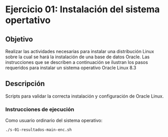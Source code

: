 # Ejercicio 01: Instalación del sistema opertativo

## Objetivo
Realizar las actividades necesarias para instalar una distribución Linux sobre la cual se hará la instalación de una base de datos Oracle. Las instrucciones que se describen a continuación se ilustran los pasos requeridos para instalar un sistema operativo Oracle Linux 8.3

## Descripción
Scripts para validar la correcta instalación y configuración de Oracle Linux.

### Instrucciones de ejecución
Como usuario ordinario del sistema operativo:
```
./s-01-resultados-main-enc.sh
```
